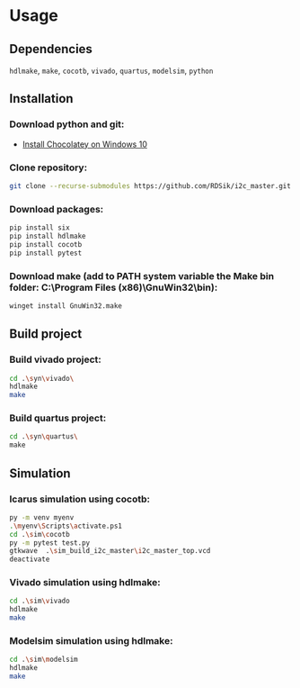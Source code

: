 # Usage

## Dependencies 

`hdlmake`, `make`, `cocotb`, `vivado`, `quartus`, `modelsim`, `python`

## Installation

### Download python and git:
- [Install Chocolatey on Windows 10](https://gist.github.com/lopezjurip/2a188c90284bf239197b)

### Clone repository:
```bash
git clone --recurse-submodules https://github.com/RDSik/i2c_master.git
```

### Download packages:
```bash
pip install six
pip install hdlmake
pip install cocotb
pip install pytest
```

### Download make (add to PATH system variable the Make bin folder: C:\Program Files (x86)\GnuWin32\bin):
```bash
winget install GnuWin32.make
```

## Build project

### Build vivado project:
```bash
cd .\syn\vivado\
hdlmake
make
```

### Build quartus project:
```bash
cd .\syn\quartus\
make
```

## Simulation

### Icarus simulation using cocotb:
```bash
py -m venv myenv
.\myenv\Scripts\activate.ps1
cd .\sim\cocotb
py -m pytest test.py
gtkwave  .\sim_build_i2c_master\i2c_master_top.vcd
deactivate
```

### Vivado simulation using hdlmake:
```bash
cd .\sim\vivado
hdlmake
make
```

### Modelsim simulation using hdlmake:
```bash
cd .\sim\modelsim
hdlmake
make
```

